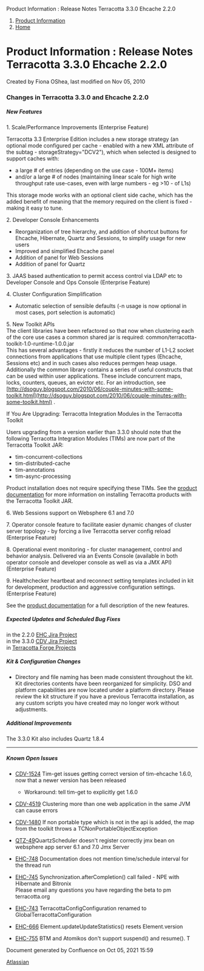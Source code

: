 Product Information : Release Notes Terracotta 3.3.0 Ehcache 2.2.0  

1.  [Product Information](index.html)
2.  [Home](Home.html)

Product Information : Release Notes Terracotta 3.3.0 Ehcache 2.2.0
==================================================================

Created by Fiona OShea, last modified on Nov 05, 2010

### Changes in Terracotta 3.3.0 and Ehcache 2.2.0

##### New Features

1\. Scale/Performance Improvements (Enterprise Feature)

Terracotta 3.3 Enterprise Edition includes a new storage strategy (an optional mode configured per cache - enabled with a new XML attribute of the <terracotta> subtag - storageStrategy="DCV2"), which when selected is designed to support caches with:

*   a large # of entries (depending on the use case - 100M+ items)
*   and/or a large # of nodes (maintaining linear scale for high write throughput rate use-cases, even with large numbers - eg >10 - of L1s)

This storage mode works with an optional client side cache, which has the added benefit of meaning that the memory required on the client is fixed - making it easy to tune.

2\. Developer Console Enhancements

*   Reorganization of tree hierarchy, and addition of shortcut buttons for Ehcache, Hibernate, Quartz and Sessions, to simplify usage for new users
*   Improved and simplified Ehcache panel
*   Addition of panel for Web Sessions
*   Addition of panel for Quartz

3\. JAAS based authentication to permit access control via LDAP etc to Developer Console and Ops Console (Enterprise Feature)

4\. Cluster Configuration Simplification

*   Automatic selection of sensible defaults (-n usage is now optional in most cases, port selection is automatic)

5\. New Toolkit APIs  
The client libraries have been refactored so that now when clustering each of the core use cases a common shared jar is required: common/terracotta-toolkit-1.0-runtime-1.0.0.jar  
This has several advantages - firstly it reduces the number of L1-L2 socket connections from applications that use multiple client types (Ehcache, Sessions etc) and in such cases also reduces permgen heap usage.  
Additionally the common library contains a series of useful constructs that can be used within user applications. These include concurrent maps, locks, counters, queues, an evictor etc. For an introduction, see [http://dsoguy.blogspot.com/2010/06/couple-minutes-with-some-toolkit.html](http://dsoguy.blogspot.com/2010/06/couple-minutes-with-some-toolkit.html) .

If You Are Upgrading: Terracotta Integration Modules in the Terracotta Toolkit

Users upgrading from a version earlier than 3.3.0 should note that the following Terracotta Integration Modules (TIMs) are now part of the Terracotta Toolkit JAR:

*   tim-concurrent-collections
*   tim-distributed-cache
*   tim-annotations
*   tim-async-processing

Product installation does not require specifying these TIMs. See the [product documentation](http://terracotta.org/documentation) for more information on installing Terracotta products with the Terracotta Toolkit JAR.

6\. Web Sessions support on Websphere 6.1 and 7.0

7\. Operator console feature to facilitate easier dynamic changes of cluster server topology - by forcing a live Terracotta server config reload (Enterprise Feature)

8\. Operational event monitoring - for cluster management, control and behavior analysis. Delivered via an Events Console (available in both operator console and developer console as well as via a JMX API) (Enterprise Feature)

9\. Healthchecker heartbeat and reconnect setting templates included in kit for development, production and aggressive configuration settings. (Enterprise Feature)

See the [product documentation](http://terracotta.org/documentation) for a full description of the new features.

##### Expected Updates and Scheduled Bug Fixes

in the 2.2.0 [EHC Jira Project](https://jira.terracotta.org/jira/browse/EHC#selectedTab=com.atlassian.jira.plugin.system.project%3Achangelog-panel)  
in the 3.3.0 [CDV Jira Project](https://jira.terracotta.org/jira/browse/CDV#selectedTab=com.atlassian.jira.plugin.system.project%3Achangelog-panel)  
in [Terracotta Forge Projects](http://jira.terracotta.org/jira/secure/IssueNavigator.jspa?reset=true&pid=10230&fixfor=10792)

##### Kit & Configuration Changes

*   Directory and file naming has been made consistent throughout the kit. Kit directories contents have been reorganized for simplicity. DSO and platform capabilities are now located under a platform directory. Please review the kit structure if you have a previous Terracotta installation, as any custom scripts you have created may no longer work without adjustments.

##### Additional Improvements

The 3.3.0 Kit also includes Quartz 1.8.4

* * *

##### Known Open Issues

*   [CDV-1524](https://jira.terracotta.org/jira/browse/CDV-1524) Tim-get issues getting correct version of tim-ehcache 1.6.0, now that a newer version has been released
    *   Workaround: tell tim-get to explicitly get 1.6.0

*   [CDV-4519](https://jira.terracotta.org/jira/browse/DEV-4519) Clustering more than one web application in the same JVM can cause errors

*   [CDV-1480](https://jira.terracotta.org/jira/browse/CDV-1480) If non portable type which is not in the api is added, the map from the toolkit throws a TCNonPortableObjectException

*   [QTZ-49](https://jira.terracotta.org/jira/browse/QTZ-49)QuartzScheduler doesn't register correctly jmx bean on websphere app server 6.1 and 7.0 Jmx Server

*   [EHC-748](https://jira.terracotta.org/jira/browse/EHC-748) Documentation does not mention time/schedule interval for the thread run

*   [EHC-745](https://jira.terracotta.org/jira/browse/EHC-745) Synchronization.afterCompletion() call failed - NPE with Hibernate and Bitronix  
    Please email any questions you have regarding the beta to pm <at> terracotta.org

*   [EHC-743](https://jira.terracotta.org/jira/browse/EHC-743) TerracottaConfigConfiguration renamed to GlobalTerracottaConfiguration

*   [EHC-666](https://jira.terracotta.org/jira/browse/EHC-666) Element.updateUpdateStatistics() resets Element.version

*   [EHC-755](https://jira.terracotta.org/jira/browse/EHC-755) BTM and Atomikos don't support suspend() and resume(). T

Document generated by Confluence on Oct 05, 2021 15:59

[Atlassian](http://www.atlassian.com/)